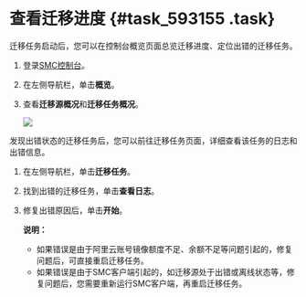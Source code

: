 # 查看迁移进度 {#task_593155 .task}

迁移任务启动后，您可以在控制台概览页面总览迁移进度、定位出错的迁移任务。

1.  登录[SMC控制台](https://smc.console.aliyun.com/)。
2.  在左侧导航栏，单击**概览**。
3.  查看**迁移源概况**和**迁移任务概况**。 

    ![](http://static-aliyun-doc.oss-cn-hangzhou.aliyuncs.com/assets/img/475957/156041501449153_zh-CN.png)


发现出错状态的迁移任务后，您可以前往迁移任务页面，详细查看该任务的日志和出错信息。

1.  在左侧导航栏，单击**迁移任务**。
2.  找到出错的迁移任务，单击**查看日志**。
3.  修复出错原因后，单击**开始**。

    **说明：** 

    -   如果错误是由于阿里云账号镜像额度不足、余额不足等问题引起的，修复问题后，可直接重启迁移任务。
    -   如果错误是由于SMC客户端引起的，如迁移源处于出错或离线状态等，修复问题后，您需要重新运行SMC客户端，再重启迁移任务。

